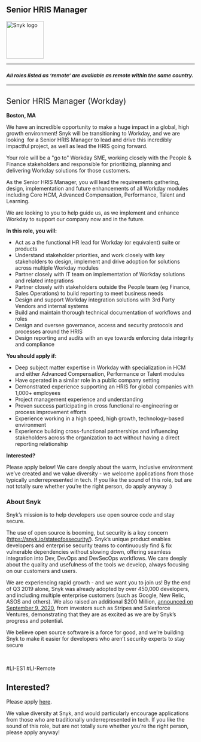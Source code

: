 Senior HRIS Manager
---

<img src="https://res.cloudinary.com/snyk/image/upload/v1537345894/press-kit/brand/logo-black.png" width="100" alt="Snyk logo" />

<hr>
<h3><em><strong><sub>All roles listed as ‘remote’ are available as remote within the same country.</sub></strong></em></h3>
<hr>
<h2><span style="font-weight: 400;">Senior HRIS Manager (Workday)&nbsp;</span></h2>
<p><strong>Boston, MA</strong></p>
<p><span style="font-weight: 400;">We have an incredible opportunity to make a huge impact in a global, high growth environment! Snyk will be transitioning to Workday, and we are looking&nbsp; for a Senior HRIS Manager to lead and drive this incredibly impactful project, as well as lead the HRIS going forward.</span></p>
<p><span style="font-weight: 400;">Your role will be a "go to" Workday SME, working closely with the People &amp; Finance stakeholders and responsible for prioritizing, planning and delivering Workday solutions for those customers.&nbsp;</span></p>
<p><span style="font-weight: 400;">As the Senior HRIS Manager, you will lead the requirements gathering, design, implementation and future enhancements of all Workday modules including Core HCM, Advanced Compensation, Performance, Talent and Learning.&nbsp;</span></p>
<p><span style="font-weight: 400;">We are looking to you to help guide us, as we implement and enhance Workday to support our company now and in the future.</span></p>
<p><strong>In this role, you will:&nbsp;</strong></p>
<ul>
<li style="font-weight: 400;"><span style="font-weight: 400;">Act as a the functional HR lead for Workday (or equivalent) suite or products</span></li>
<li style="font-weight: 400;"><span style="font-weight: 400;">Understand stakeholder priorities, and work closely with key stakeholders to design, implement and drive adoption for solutions across multiple Workday modules</span></li>
<li style="font-weight: 400;"><span style="font-weight: 400;">Partner closely with IT team on implementation of Workday solutions and related integrations</span></li>
<li style="font-weight: 400;"><span style="font-weight: 400;">Partner closely with stakeholders outside the People team (eg Finance, Sales Operations) to build reporting to meet business needs</span></li>
<li style="font-weight: 400;"><span style="font-weight: 400;">Design and support Workday integration solutions with 3rd Party Vendors and internal systems</span></li>
<li style="font-weight: 400;"><span style="font-weight: 400;">Build and maintain thorough technical documentation of workflows and roles</span></li>
<li style="font-weight: 400;"><span style="font-weight: 400;">Design and oversee governance, access and security protocols and processes around the HRIS</span></li>
<li style="font-weight: 400;"><span style="font-weight: 400;">Design reporting and audits with an eye towards enforcing data integrity and compliance</span></li>
</ul>
<p><strong>You should apply if:</strong></p>
<ul>
<li style="font-weight: 400;"><span style="font-weight: 400;">Deep subject matter expertise in Workday with specialization in HCM and either Advanced Compensation, Performance or Talent modules</span></li>
<li style="font-weight: 400;"><span style="font-weight: 400;">Have operated in a similar role in a public company setting</span></li>
<li style="font-weight: 400;"><span style="font-weight: 400;">Demonstrated experience supporting an HRIS for global companies with 1,000+ employees</span></li>
<li style="font-weight: 400;"><span style="font-weight: 400;">Project management experience and understanding</span></li>
<li style="font-weight: 400;"><span style="font-weight: 400;">Proven success participating in cross functional re-engineering or process improvement efforts</span></li>
<li style="font-weight: 400;"><span style="font-weight: 400;">Experience working in a high speed, high growth, technology-based environment</span></li>
<li style="font-weight: 400;"><span style="font-weight: 400;">Experience building cross-functional partnerships and influencing stakeholders across the organization to act without having a direct reporting relationship</span></li>
</ul>
<p><strong>Interested?</strong></p>
<p><span style="font-weight: 400;">Please apply below! We care deeply about the warm, inclusive environment we’ve created and we value diversity - we welcome applications from those typically underrepresented in tech. If you like the sound of this role, but are not totally sure whether you’re the right person, do apply anyway :)</span></p>
<h3><strong>About Snyk</strong></h3>
<p><span style="font-weight: 400;">Snyk’s mission is to help developers use open source code and stay secure.&nbsp;</span></p>
<p><span style="font-weight: 400;">The use of open source is booming, but security is a key concern (</span><a href="https://snyk.io/stateofossecurity/"><span style="font-weight: 400;">https://snyk.io/stateofossecurity/</span></a><span style="font-weight: 400;">). Snyk’s unique product enables developers and enterprise security teams to continuously find &amp; fix vulnerable dependencies without slowing down, offering seamless integration into Dev, DevOps and DevSecOps workflows. </span><span style="font-weight: 400;">We care deeply about the quality and usefulness of the tools we develop, always focusing on our customers and users.&nbsp;</span></p>
<p><span style="font-weight: 400;">We are experiencing rapid growth - and we want you to join us! By the end of Q3 2019 alone, Snyk was already adopted by over 450,000 developers, and including multiple enterprise customers (such as Google, New Relic, ASOS and others). </span><span style="font-weight: 400;">We also raised an additional $200 Million, <a href="https://snyk.io/blog/snyk-closes-200m-to-modernize-security-industry/" target="_blank">announced on September 9, 2020</a></span><span style="font-weight: 400;">, from investors such as Stripes and Salesforce Ventures, demonstrating that they are as excited as we are by Snyk’s progress and potential</span><span style="font-weight: 400;">.</span></p>
<p><span style="font-weight: 400;">We believe open source software is a force for good, and we’re building Snyk to make it easier for developers who aren’t security experts to stay secure</span></p>
<p>&nbsp;</p>
<p><span style="font-weight: 400;">#LI-ES1 #LI-Remote</span></p>

Interested?
---

Please apply [here](https://boards.greenhouse.io/snyk/jobs/5049129002#app).

We value diversity at Snyk, and would particularly encourage applications from those who are traditionally underrepresented in tech.
If you like the sound of this role, but are not totally sure whether you’re the right person, please apply anyway!
